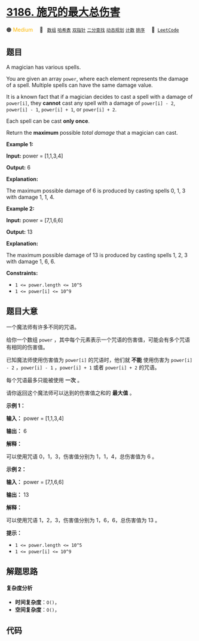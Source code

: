 # [3186. 施咒的最大总伤害](https://leetcode.com/problems/maximum-total-damage-with-spell-casting)

🟠 <font color=#ffb800>Medium</font>&emsp; 🔖&ensp; [`数组`](/tag/array.md) [`哈希表`](/tag/hash-table.md) [`双指针`](/tag/two-pointers.md) [`二分查找`](/tag/binary-search.md) [`动态规划`](/tag/dynamic-programming.md) [`计数`](/tag/counting.md) [`排序`](/tag/sorting.md)&emsp; 🔗&ensp;[`LeetCode`](https://leetcode.com/problems/maximum-total-damage-with-spell-casting)

## 题目

A magician has various spells.

You are given an array `power`, where each element represents the damage of a
spell. Multiple spells can have the same damage value.

It is a known fact that if a magician decides to cast a spell with a damage of
`power[i]`, they **cannot** cast any spell with a damage of `power[i] - 2`,
`power[i] - 1`, `power[i] + 1`, or `power[i] + 2`.

Each spell can be cast **only once**.

Return the **maximum** possible _total damage_ that a magician can cast.



**Example 1:**

**Input:** power = [1,1,3,4]

**Output:** 6

**Explanation:**

The maximum possible damage of 6 is produced by casting spells 0, 1, 3 with
damage 1, 1, 4.

**Example 2:**

**Input:** power = [7,1,6,6]

**Output:** 13

**Explanation:**

The maximum possible damage of 13 is produced by casting spells 1, 2, 3 with
damage 1, 6, 6.



**Constraints:**

  * `1 <= power.length <= 10^5`
  * `1 <= power[i] <= 10^9`


## 题目大意

一个魔法师有许多不同的咒语。

给你一个数组 `power` ，其中每个元素表示一个咒语的伤害值，可能会有多个咒语有相同的伤害值。

已知魔法师使用伤害值为 `power[i]` 的咒语时，他们就 **不能**  使用伤害为 `power[i] - 2` ，`power[i] - 1`
，`power[i] + 1` 或者 `power[i] + 2` 的咒语。

每个咒语最多只能被使用 **一次**  。

请你返回这个魔法师可以达到的伤害值之和的 **最大值**  。



**示例 1：**

**输入：** power = [1,1,3,4]

**输出：** 6

**解释：**

可以使用咒语 0，1，3，伤害值分别为 1，1，4，总伤害值为 6 。

**示例 2：**

**输入：** power = [7,1,6,6]

**输出：** 13

**解释：**

可以使用咒语 1，2，3，伤害值分别为 1，6，6，总伤害值为 13 。



**提示：**

  * `1 <= power.length <= 10^5`
  * `1 <= power[i] <= 10^9`


## 解题思路

#### 复杂度分析

- **时间复杂度**：`O()`，
- **空间复杂度**：`O()`，

## 代码

```javascript

```